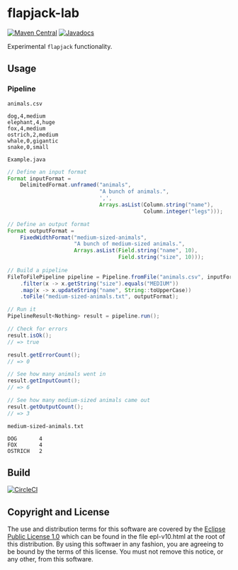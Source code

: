# flapjack-lab

[![Maven Central](https://maven-badges.herokuapp.com/maven-central/fun.mike/flapjack-lab/badge.svg)](https://maven-badges.herokuapp.com/maven-central/fun.mike/flapjack-lab)
[![Javadocs](https://www.javadoc.io/badge/fun.mike/flapjack-lab.svg)](https://www.javadoc.io/doc/fun.mike/flapjack-lab)

Experimental `flapjack` functionality.

## Usage

### Pipeline

`animals.csv`

```
dog,4,medium
elephant,4,huge
fox,4,medium
ostrich,2,medium
whale,0,gigantic
snake,0,small
```

`Example.java`

```java
// Define an input format
Format inputFormat =
    DelimitedFormat.unframed("animals",
                             "A bunch of animals.",
                             ',',
                             Arrays.asList(Column.string("name"),
                                           Column.integer("legs")));

// Define an output format
Format outputFormat =
    FixedWidthFormat("medium-sized-animals",
                     "A bunch of medium-sized animals.",
                     Arrays.asList(Field.string("name", 10),
                                   Field.string("size", 10)));
                                   
// Build a pipeline
FileToFilePipeline pipeline = Pipeline.fromFile("animals.csv", inputFormat)
    .filter(x -> x.getString("size").equals("MEDIUM"))
    .map(x -> x.updateString("name", String::toUpperCase))
    .toFile("medium-sized-animals.txt", outputFormat);

// Run it
PipelineResult<Nothing> result = pipeline.run();

// Check for errors
result.isOk();
// => true

result.getErrorCount();
// => 0

// See how many animals went in
result.getInputCount();
// => 6

// See how many medium-sized animals came out
result.getOutputCount();
// => 3
```

`medium-sized-animals.txt`

```
DOG       4         
FOX       4         
OSTRICH   2         
```

## Build

[![CircleCI](https://circleci.com/gh/mike706574/flapjack-lab.svg?style=svg)](https://circleci.com/gh/mike706574/flapjack-lab)

## Copyright and License

The use and distribution terms for this software are covered by the
[Eclipse Public License 1.0] which can be found in the file
epl-v10.html at the root of this distribution. By using this softwaer
in any fashion, you are agreeing to be bound by the terms of this
license. You must not remove this notice, or any other, from this
software.

[Eclipse Public License 1.0]: http://opensource.org/licenses/eclipse-1.0.php
